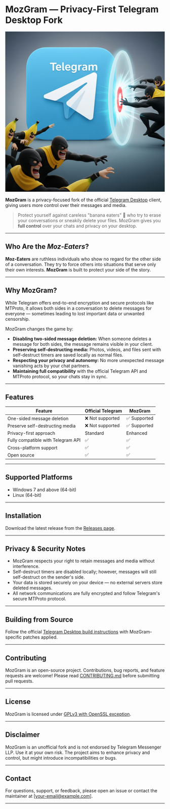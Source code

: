# MozGram — Privacy-First Telegram Desktop Fork

![MozGram Banner](https://raw.githubusercontent.com/ErfanBahramali/MozGram-desktop/refs/heads/main/docs/assets/MozGram_banner.jpeg)

**MozGram** is a privacy-focused fork of the official [Telegram Desktop](https://desktop.telegram.org) client, giving users more control over their messages and media.

> Protect yourself against careless "banana eaters" 🍌 who try to erase your conversations or sneakily delete your files. MozGram gives you **full control** over your chats and privacy on your desktop.

---
## Who Are the *Moz-Eaters*?

**Moz-Eaters** are ruthless individuals who show no regard for the other side of a conversation. They try to force others into situations that serve only their own interests. **MozGram** is built to protect your side of the story.

---
## Why MozGram?

While Telegram offers end-to-end encryption and secure protocols like MTProto, it allows both sides in a conversation to delete messages for everyone — sometimes leading to lost important data or unwanted censorship.

MozGram changes the game by:

- **Disabling two-sided message deletion:** When someone deletes a message for both sides, the message remains visible in your client.
- **Preserving self-destructing media:** Photos, videos, and files sent with self-destruct timers are saved locally as normal files.
- **Respecting your privacy and autonomy:** No more unexpected message vanishing acts by your chat partners.
- **Maintaining full compatibility** with the official Telegram API and MTProto protocol, so your chats stay in sync.

---

## Features

| Feature                             | Official Telegram | MozGram         |
|-----------------------------------|-------------------|------------------|
| One-sided message deletion         | ❌ Not supported   | ✅ Supported      |
| Preserve self-destructing media    | ❌ Not supported   | ✅ Supported      |
| Privacy-first approach             | Standard          | Enhanced         |
| Fully compatible with Telegram API | ✅                 | ✅                |
| Cross-platform support             | ✅                 | ✅                |
| Open source                       | ✅                 | ✅                |

---

## Supported Platforms

- Windows 7 and above (64-bit)
- Linux (64-bit)
---

## Installation

Download the latest release from the [Releases page](https://github.com/YourUsername/MozGram/releases).

---

## Privacy & Security Notes

- MozGram respects your right to retain messages and media without interference.
- Self-destruct timers are disabled locally; however, messages will still self-destruct on the sender's side.
- Your data is stored securely on your device — no external servers store deleted messages.
- All network communications are fully encrypted and follow Telegram's secure MTProto protocol.

---

## Building from Source

Follow the official [Telegram Desktop build instructions](https://github.com/telegramdesktop/tdesktop/blob/dev/docs/building.md) with MozGram-specific patches applied.

---

## Contributing

MozGram is an open-source project. Contributions, bug reports, and feature requests are welcome!
Please read [CONTRIBUTING.md](CONTRIBUTING.md) before submitting pull requests.

---

## License

MozGram is licensed under [GPLv3 with OpenSSL exception](LICENSE).

---

## Disclaimer

MozGram is an unofficial fork and is not endorsed by Telegram Messenger LLP. Use it at your own risk. The project aims to enhance privacy and control, but might introduce incompatibilities or bugs.

---

## Contact

For questions, support, or feedback, please open an issue or contact the maintainer at [your-email@example.com].

---
